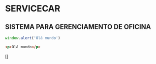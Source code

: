# SERVICECAR

## SISTEMA PARA GERENCIAMENTO DE OFICINA

~~~javascript
window.alert('Olá mundo')
~~~

~~~html
<p>Olá mundo</p>
~~~

[]